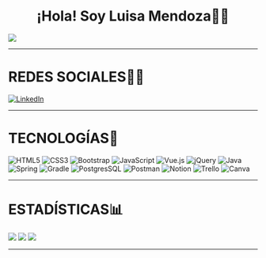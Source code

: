 <div align="center">
<h1 align="center">¡Hola! Soy Luisa Mendoza👋😎</h1>
 </div>
<img src="https://i.imgur.com/HbKAZap.png">

 ---

# REDES SOCIALES🧑🏻
[![LinkedIn](https://img.shields.io/badge/LinkedIn-%230077B5.svg?logo=linkedin&logoColor=white)](https://linkedin.com/in/luisa-fernanda-mendoza-valencia-lfmv10012003)
  
 ---
   
# TECNOLOGÍAS🤖
![HTML5](https://img.shields.io/badge/html5-%23E34F26.svg?style=for-the-badge&logo=html5&logoColor=white) ![CSS3](https://img.shields.io/badge/css3-%231572B6.svg?style=for-the-badge&logo=css3&logoColor=white) ![Bootstrap](https://img.shields.io/badge/bootstrap-%23563D7C.svg?style=for-the-badge&logo=bootstrap&logoColor=white) ![JavaScript](https://img.shields.io/badge/javascript-%23323330.svg?style=for-the-badge&logo=javascript&logoColor=%23F7DF1E) ![Vue.js](https://img.shields.io/badge/vuejs-%2335495e.svg?style=for-the-badge&logo=vuedotjs&logoColor=%234FC08D) ![jQuery](https://img.shields.io/badge/jquery-%230769AD.svg?style=for-the-badge&logo=jquery&logoColor=white) ![Java](https://img.shields.io/badge/java-%23ED8B00.svg?style=for-the-badge&logo=java&logoColor=white) ![Spring](https://img.shields.io/badge/spring-%236DB33F.svg?style=for-the-badge&logo=spring&logoColor=white) ![Gradle](https://img.shields.io/badge/Gradle-02303A.svg?style=for-the-badge&logo=Gradle&logoColor=white) ![PostgresSQL](https://img.shields.io/badge/postgres-%23316192.svg?style=for-the-badge&logo=postgresql&logoColor=white) ![Postman](https://img.shields.io/badge/Postman-FF6C37?style=for-the-badge&logo=postman&logoColor=white) ![Notion](https://img.shields.io/badge/Notion-%23000000.svg?style=for-the-badge&logo=notion&logoColor=white) ![Trello](https://img.shields.io/badge/Trello-%23026AA7.svg?style=for-the-badge&logo=Trello&logoColor=white) ![Canva](https://img.shields.io/badge/Canva-%2300C4CC.svg?style=for-the-badge&logo=Canva&logoColor=white)

 ---

# ESTADÍSTICAS📊
![](https://github-readme-stats.vercel.app/api?username=LuisaMV0110&show_icons=true&theme=blueberry)
![](https://github-readme-stats.vercel.app/api/top-langs/?username=LuisaMV0110&layout=compact&show_icons=true&theme=blueberry)
![](https://visitcount.itsvg.in/api?id=LuisaMV0110&label=Profile%20Views&color=0&icon=4&pretty=true)

 ---


